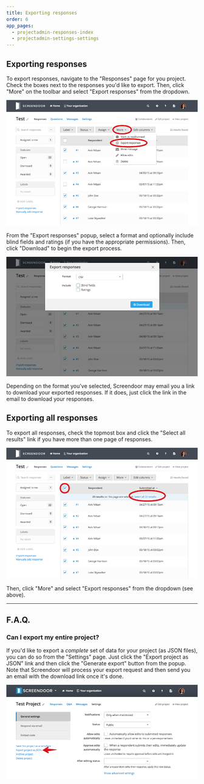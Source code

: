 ```yaml
---
title: Exporting responses
order: 6
app_pages:
  - projectadmin-responses-index
  - projectadmin-settings-settings
---
```


## Exporting responses

To export responses, navigate to the "Responses" page for you project. Check the boxes next to the responses you'd like to export. Then, click "More" on the toolbar and select "Export responses" from the dropdown.

![export responses](../images/export_responses.png)

From the "Export responses" popup, select a format and optionally include blind fields and ratings (if you have the appropriate permissions). Then, click "Download" to begin the export process.

![export responses...](../images/export_responses_modal.png)

Depending on the format you've selected, Screendoor may email you a link to download your exported responses. If it does, just click the link in the email to download your responses.

## Exporting all responses

To export all responses, check the topmost box and click the "Select all results" link if you have more than one page of responses.

![select all responses](../images/select_all_responses.png)

Then, click "More" and select "Export responses" from the dropdown (see above).

---

## F.A.Q.

### Can I export my entire project?
If you'd like to export a *complete* set of data for your project (as JSON files), you can do so from the "Settings" page. Just click the "Export project as JSON" link and then click the "Generate export" button from the popup. Note that Screendoor will process your export request and then send you an email with the download link once it's done.

![export project](../images/export_project.png)
